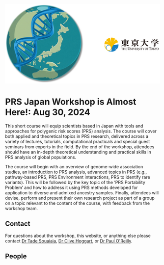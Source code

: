 



 


![Screenshot](images/japanGlobe.png)



# PRS Japan Workshop is Almost Here!: Aug 30, 2024 


This short course will equip scientists based in Japan with tools and approaches for polygenic risk scores (PRS) analysis. The course will cover both applied and theoretical topics in PRS research, delivered across a
variety of lectures, tutorials, computational practicals and special guest seminars from experts in the field. By the end of the workshop, attendees should have an in-depth theoretical understanding and practical skills
in PRS analysis of global populations.

The course will begin with an overview of genome-wide association studies, an introduction to PRS analysis, advanced topics in PRS (e.g., pathway-based PRS, PRS Environment interactions, PRS to identify rare variants).
This will be followed by the key topic of the ‘PRS Portability Problem’ and how to address it using PRS methods developed for application to diverse and admixed ancestry samples. Finally, attendees will devise, perform
and present their own research project as part of a group on a topic relevant to the content of the course, with feedback from the workshop team.









## Contact 
For questions about the workshop, this website, or anything else please contact [Dr Tade Souaiaia](tade.souaiaia@gmail.com), 
[Dr Clive Hoggart](http://www.pauloreilly.info/), or [Dr Paul O'Reilly](http://www.pauloreilly.info/). 


## People 









